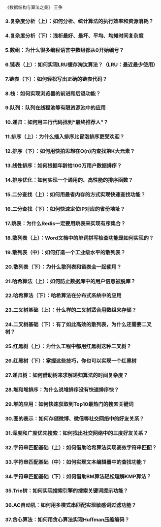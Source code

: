 《数据结构与算法之美》 王争

### 3.复杂度分析（上）：如何分析、统计算法的执行效率和资源消耗？

### 4.复杂度分析（下）：浅析最好、最坏、平均、均摊时间复杂度

### 5.数组：为什么很多编程语言中数组都从0开始编号？

### 6.链表（上）：如何实现LRU缓存淘汰算法？（LRU：最近最少使用）

### 7.链表（下）：如何轻松写出正确的链表代码？

### 8.栈：如何实现浏览器的前进和后退功能？

### 9.队列：队列在线程池等有限资源池中的应用

### 10.递归：如何用三行代码找到“最终推荐人”？

### 11.排序（上）：为什么插入排序比冒泡排序更受欢迎？

### 12.排序（下）：如何用快拍思想在O(n)内查找第K大元素？

### 13.线性排序：如何根据年龄给100万用户数据排序？

### 14.排序优化：如何实现一个通用的、高性能的排序函数？

### 15.二分查找（上）：如何用最省内存的方式实现快速查找功能？

### 16.二分查找（下）：如何快速定位IP对应的省份地址？

### 17.跳表：为什么Redis一定要用跳表来实现有序集合？

### 18.散列表（上）：Word文档中的单词拼写检查功能是如何实现的？

### 19.散列表（中）：如何打造一个工业级水平的散列表？

### 20.散列表（下）：为什么散列表和链表会一起使用？

### 21.哈希算法（上）：如何防止数据库中的用户信息被脱库？

### 22.哈希算法（下）：哈希算法在分布式系统中的应用

### 23.二叉树基础（上）：什么样的二叉树适合用数组来存储？

### 24.二叉树基础（下）：有了如此高效的散列表，为什么还需要二叉树？

### 25.红黑树（上）：为什么工程中都用红黑树这种二叉树？

### 26.红黑树（下）：掌握这些技巧，你也可以实现一个红黑树

### 27.递归树：如何借助树来求解递归算法的时间复杂度？

### 28.堆和堆排序：为什么说堆排序没有快速排序快？

### 29.堆的应用：如何快速获取到Top10最热门的搜索关键词

### 30.图的表示：如何存储微博、微信等社交网络中的好友关系？

### 31.深度和广度优先搜索：如何找出社交网络中的三度好友关系？

### 32.字符串匹配基础（上）：如何借助哈希算法实现高效字符串匹配？

### 33.字符串匹配基础（中）：如何实现文本编辑器中的查找功能？

### 34.字符串匹配基础（下）：如何借助BM算法轻松理解KMP算法？

### 35.Trie树：如何实现搜索引擎的搜索关键词提示功能？

### 36.AC自动机：如何用多模式串匹配实现敏感词过滤功能？

### 37.贪心算法：如何用贪心算法实现Huffman压缩编码？

